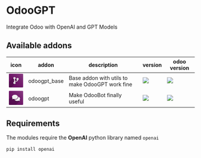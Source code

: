 # OdooGPT

Integrate Odoo with OpenAI and GPT Models


## Available addons


icon | addon | description | version | odoo version
---- | ------|-------------|---------|-------------
<img src="./odoogpt_base/static/description/icon.png" width="50" /> | odoogpt_base | Base addon with utils to make OdooGPT work fine | ![](https://img.shields.io/badge/-0.0.1-%23701068) | ![](https://img.shields.io/badge/-16.0-%23701068)
<img src="./odoogpt/static/description/icon.png" width="50" /> | odoogpt | Make OdooBot finally useful | ![](https://img.shields.io/badge/-0.0.7-%23701068) | ![](https://img.shields.io/badge/-16.0-%23701068)


## Requirements 

The modules require the **OpenAI** python library named `openai`
```
pip install openai
```
